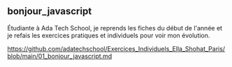 ## bonjour_javascript

Étudiante à Ada Tech School, je reprends les fiches du début de l'année et je refais les exercices pratiques et individuels pour voir mon évolution.

https://github.com/adatechschool/Exercices_Individuels_Ella_Shohat_Paris/blob/main/01_bonjour_javascript.md
